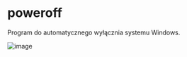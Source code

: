 # poweroff
Program do automatycznego wyłącznia systemu Windows.

![image](https://user-images.githubusercontent.com/17749811/152384771-549bd59e-eb5f-4874-8035-46b5dc608a3d.png)
